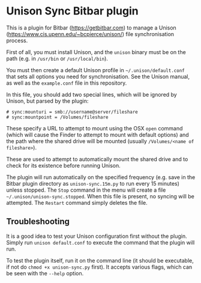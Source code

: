 # Unison Sync Bitbar plugin

This is a plugin for Bitbar (https://getbitbar.com) to manage a Unison
(https://www.cis.upenn.edu/~bcpierce/unison/) file synchronisation process.

First of all, you must install Unison, and the `unison` binary must be on the
path (e.g. in `/usr/bin` or `/usr/local/bin`).

You must then create a default Unison profile in `~/.unison/default.conf` that
sets all options you need for synchronisation. See the Unison manual, as well
as the `example.conf` file in this repository.

In this file, you should add two special lines, which will be ignored by Unison,
but parsed by the plugin:

    # sync:mounturi = smb://username@server/fileshare
    # sync:mountpoint = /Volumes/fileshare

These specify a URL to attempt to mount using the OSX `open` command (which will
cause the Finder to attempt to mount with default options) and the path where
the shared drive will be mounted (usually `/Volumes/<name of fileshare>`).

These are used to attempt to automatically mount the shared drive and to check
for its existence before running Unison.

The plugin will run automatically on the specified frequency (e.g. save in the
Bitbar plugin directory as `unison-sync.15m.py` to run every 15 minutes) unless
stopped. The `Stop` command in the menu will create a file
`~/.unison/unison-sync.stopped`. When this file is present, no syncing will be
attempted. The `Restart` command simply deletes the file.

## Troubleshooting

It is a good idea to test your Unison configuration first without the plugin.
Simply run `unison default.conf` to execute the command that the plugin will
run.

To test the plugin itself, run it on the command line (it should be executable,
if not do `chmod +x unison-sync.py` first). It accepts various flags, which
can be seen with the `--help` option.
